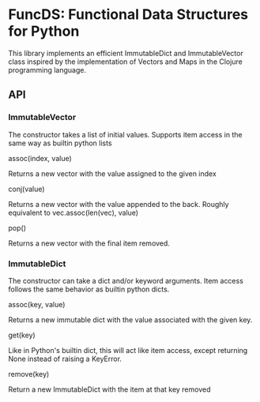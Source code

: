 # FuncDS: Functional Data Structures for Python

This library implements an efficient ImmutableDict and ImmutableVector class 
inspired by the implementation of Vectors and Maps in the Clojure programming
language.

## API

### ImmutableVector

The constructor takes a list of initial values. Supports item access in the
same way as builtin python lists

assoc(index, value)

Returns a new vector with the value assigned to the given index

conj(value)

Returns a new vector with the value appended to the back. Roughly equivalent 
to vec.assoc(len(vec), value)

pop()

Returns a new vector with the final item removed.

### ImmutableDict

The constructor can take a dict and/or keyword arguments. Item access follows
the same behavior as builtin python dicts.

assoc(key, value)

Returns a new immutable dict with the value associated with the given key.

get(key)

Like in Python's builtin dict, this will act like item access, except 
returning None instead of raising a KeyError.

remove(key)

Return a new ImmutableDict with the item at that key removed


